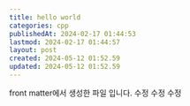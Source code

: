 ```yaml
---
title: hello world
categories: cpp
publishedAt: 2024-02-17 01:44:53
lastmod: 2024-02-17 01:44:57
layout: post
created: 2024-05-12 01:52.59
updated: 2024-05-12 01:52.59
---
```




front matter에서 생성한 파일 입니다.
수정
수정
수정

